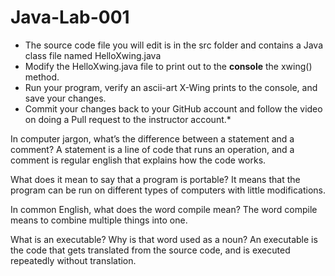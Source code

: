 # Java-Lab-001

* The source code file you will edit is in the src folder and contains a Java class file named HelloXwing.java
* Modify the HelloXwing.java file to print out to the **console** the xwing() method.
* Run your program, verify an ascii-art X-Wing prints to the console, and save your changes.
* Commit your changes back to your GitHub account and follow the video on doing a Pull request to the instructor account.*

In computer jargon, what’s the difference between a statement and a comment?
A statement is a line of code that runs an operation, and a comment is regular english that explains how the code works.

What does it mean to say that a program is portable?
It means that the program can be run on different types of computers with little modifications.

In common English, what does the word compile mean?
The word compile means to combine multiple things into one.

What is an executable? Why is that word used as a noun?
An executable is the code that gets translated from the source code, and is executed repeatedly without translation.  
